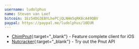 ```yaml
---
username: ludolphus
name: Steven van Loef
bitcoin: 1Ez54DG3EBYLhePCjQLNHm5qRK8cA49QBV
paypal: https://paypal.me/ludolphus/10EUR
---
```

    
* [ChimPnut](){:target="_blank"} - Feature complete client for iOS
* [Nutcracker](http://nutcracker.console-app.net){:target="_blank"} - Try out the Pnut API

